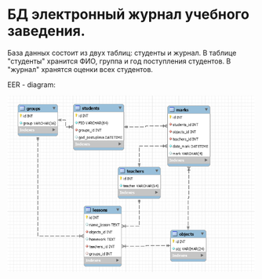 # БД электронный журнал учебного заведения.
База данных состоит из двух таблиц: студенты и журнал.
В таблице "студенты" хранится ФИО, группа и год поступления студентов.
В "журнал" хранятся оценки всех студентов.

EER - diagram:





![Image alt](https://github.com/Bulgakov-Nikita/eg/raw/main/eer_jouarnal.png)

